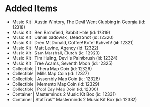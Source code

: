 # Added Items

* Music Kit | Austin Wintory, The Devil Went Clubbing in Georgia (id: 12318)
* Music Kit | Ben Bromfield, Rabbit Hole (id: 12319)
* Music Kit | Daniel Sadowski, Dead Shot (id: 12320)
* Music Kit | Dren McDonald, Coffee! Kofe! Kahveh! (id: 12321)
* Music Kit | Matt Levine, Agency (id: 12322)
* Music Kit | Sam Marshall, Clutch (id: 12323)
* Music Kit | Tim Huling, Devil's Paintbrush (id: 12324)
* Music Kit | Tree Adams, Seventh Moon (id: 12325)
* Collectible | Thera Map Coin (id: 12326)
* Collectible | Mills Map Coin (id: 12327)
* Collectible | Assembly Map Coin (id: 12328)
* Collectible | Memento Map Coin (id: 12329)
* Collectible | Pool Day Map Coin (id: 12330)
* Container | Masterminds 2 Music Kit Box (id: 12331)
* Container | StatTrak™ Masterminds 2 Music Kit Box (id: 12332)

